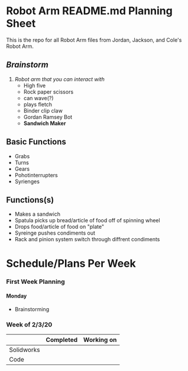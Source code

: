 # Robot Arm README.md Planning Sheet

This is the repo for all Robot Arm files from Jordan, Jackson, and Cole's Robot Arm.

## _Brainstorm_
1. *Robot arm that you can interact with*
   * High five
   * Rock paper scissors 
   * can wave(?)
   * plays fletch 
   * Binder clip claw 
   * Gordan Ramsey Bot 
   * **Sandwich Maker** 
  
## Basic Functions
  * Grabs 
  * Turns 
  * Gears 
  * Pohotinterrupters 
  * Syrienges 
 
 ## Functions(s) 
  * Makes a sandwich
  * Spatula picks up bread/article of food off of spinning wheel 
  * Drops food/article of food on "plate"
  * Syreinge pushes condiments out 
  * Rack and pinion system switch through diffrent condiments 
  
# Schedule/Plans Per Week 

### First Week Planning 
  #### Monday 
  * Brainstorming   

### Week of 2/3/20

|           | Completed     | Working on     |
| ----------|:-------------:| --------------:|
| Solidworks|               |                |
| Code      |               |                |


